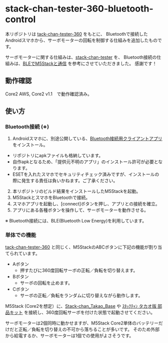 # stack-chan-tester-360-bluetooth-control

本リポジトリは [tack-chan-tester-360](https://github.com/u-tanick/stack-chan-tester-360) をもとに、
Bluetoothで接続したAndroidスマホから、サーボモーターの回転を制御する仕組みを追加したものです。

サーボモーターに関する仕組みは、[stack-chan-tester](https://github.com/mongonta0716/stack-chan-tester) を、
Bluetooth接続の仕組みは、[BLEでM5Stackと通信](https://coskxlabsite.stars.ne.jp/html/android/BluetoothLE/bluetoothLE.html) を参考にさせていただきました。
感謝です！

## 動作確認

Core2 AWS, Core2 v1.1　で動作確認済み。


## 使い方

### Bluetooth接続 (※)

1. Androidスマホに、別途公開している、[Bluetooth接続用クライアントアプリ](https://github.com/u-tanick/stack-chan-bluetooth-control-client-app) をインストール。
  - リポジトリにapkファイルも格納しています。
  - 自作apkとなるため、「提供元不明のアプリ」のインストール許可が必要となります。
  - ESETを入れたスマホでセキュリティチェック済みですが、インストールの際に発生する責任は負いかねます。ご了承ください。
2. 本リポジトリのビルド結果をインストールしたM5Stackを起動。
3. M5StackとスマホをBluetoothで接続。
4. スマホアプリを起動し、[connect]ボタンを押し、アプリとの接続を確立。
5. アプリにある各種ボタンを操作して、サーボモーターを動作させる。

※ Bluetooth接続には、BLE(Bluetooth Low Energy)を利用しています。

### 単体での機能

[tack-chan-tester-360](https://github.com/u-tanick/stack-chan-tester-360) と同じく、M5StackのABCボタンに下記の機能が割り当てられています。

* Aボタン
  * 押すたびに360度回転サーボの正転／負転を切り替えます。
* Bボタン
  * サーボの回転を止めます。
* Cボタン
  * サーボの正転／負転をランダムに切り替えながら動作します。


M5Stack (Core2を想定）に、[Stack-chan_Takao_Base](https://www.switch-science.com/products/8905?variant=42653590913222)
や
[ｽﾀｯｸﾁｬﾝ タカオ版 部品キット](https://mongonta.booth.pm/items/3520339)
を接続し、360度回転サーボを付けた状態で起動させてください。

サーボモーターは2個同時に動かせますが、M5Stack Core2単体のバッテリーだけだと正転／負転を切り替えの不可から落ちることが多いです。
そのため外部から給電するか、サーボモーターは1個での使用がよさそうです。
